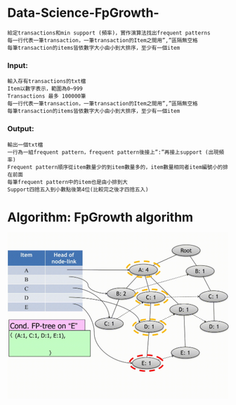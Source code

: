 # Data-Science-FpGrowth-
    給定transactions和min support (頻率)，實作演算法找出frequent patterns
    每一行代表一筆transaction，一筆transaction的Item之間用”,”區隔無空格
    每筆transaction的items皆依數字大小由小到大排序，至少有一個item

### Input: 
    輸入存有transactions的txt檔
    Item以數字表示，範圍為0~999
    Transactions 最多 100000筆
    每一行代表一筆transaction，一筆transaction的Item之間用”,”區隔無空格
    每筆transaction的items皆依數字大小由小到大排序，至少有一個item

### Output:
    輸出一個txt檔
    一行為一組frequent pattern，frequent pattern後接上”:”再接上support (出現頻率)
    Frequent pattern順序從item數量少的到item數量多的，item數量相同者item編號小的排在前面
    每筆frequent pattern中的item也是由小排到大
    Support四捨五入到小數點後第4位(比較完之後才四捨五入)

# Algorithm: FpGrowth algorithm

![](1_vyKteK2XPKY01KOfqmqGOQ.gif)
